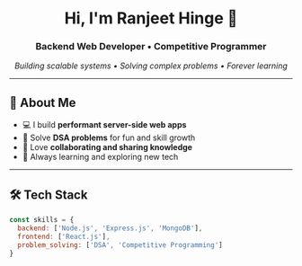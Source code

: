 <h1 align="center">Hi, I'm Ranjeet Hinge 👋</h1>
<h3 align="center">Backend Web Developer • Competitive Programmer</h3>

<p align="center">
  <em>Building scalable systems • Solving complex problems • Forever learning</em>
</p>

---

## 🚀 About Me

- 💻 I build **performant server-side web apps**
- 🧠 Solve **DSA problems** for fun and skill growth
- 🤝 Love **collaborating and sharing knowledge**
- 🌱 Always learning and exploring new tech

---

## 🛠️ Tech Stack

```javascript
const skills = {
  backend: ['Node.js', 'Express.js', 'MongoDB'],
  frontend: ['React.js'],
  problem_solving: ['DSA', 'Competitive Programming']
}
